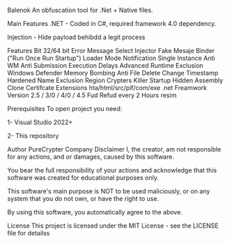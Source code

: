 Balenok
An obfuscation tool for .Net + Native files.

Main Features
.NET - Coded in C#, required framework 4.0 dependency.

Injection - Hide payload behibdd a legit process

Features
Bit 32/64 bit
Error Message
Select Injector
Fake Mesaje
Binder ("Run Once Run Startup")
Loader Mode
Notification
Single Instance
Anti WM
Anti Submission
Execution Delays
Advanced Runtime
Exclusion Windows Defender
Memory Bombing
Anti File Delete
Change Timestamp
Hardened Name
Exclusion Region
Crypters Killer
Startup Hidden
Assembly Clone
Certifcate
Extensions hta/html/src/pif/com/exe
.net Freamwork Version 2.5 / 3/0 / 4/0 / 4.5
Fud Refud every 2 Hours
resim

Prerequisites
To open project you need:

1- Visual Studio 2022+

2- This repository

Author
PureCrypter Company
Disclaimer
I, the creator, am not responsible for any actions, and or damages, caused by this software.

You bear the full responsibility of your actions and acknowledge that this software was created for educational purposes only.

This software's main purpose is NOT to be used maliciously, or on any system that you do not own, or have the right to use.

By using this software, you automatically agree to the above.

License
This project is licensed under the MIT License - see the LICENSE file for detailss
